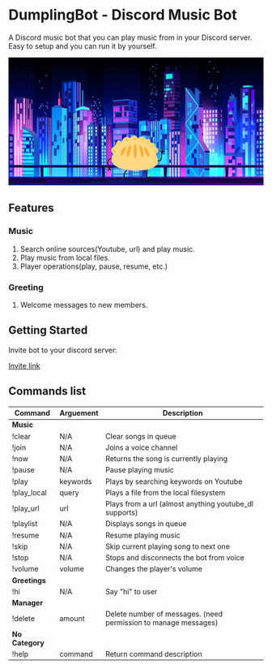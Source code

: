 # DumplingBot - Discord Music Bot 

A Discord music bot that you can play music from in your Discord server. Easy to setup and you can run it by yourself.

<p align="center">
    <img alt="bot-logo" src="img/logo-background.png">
</p>

## Features

### Music

1. Search online sources(Youtube, url) and play music.
2. Play music from local files.
3. Player operations(play, pause, resume, etc.)

### Greeting
1. Welcome messages to new members. 

## Getting Started
Invite bot to your discord server:

[Invite link](https://discord.com/api/oauth2/authorize?client_id=971060174511042560&permissions=8&scope=bot)

## Commands list

|Command|Arguement|Description|
|-------|---------|-----------|
|**Music**|
|!clear|N/A|Clear songs in queue|
|!join|N/A|Joins a voice channel|
|!now|N/A|Returns the song is currently playing|
|!pause|N/A|Pause playing music|
|!play |keywords|Plays by searching keywords on Youtube|
|!play_local|query|Plays a file from the local filesystem|
|!play_url |url|Plays from a url (almost anything youtube_dl supports)|
|!playlist|N/A|Displays songs in queue|
|!resume|N/A|Resume playing music|
|!skip|N/A|Skip current playing song to next one|
|!stop|N/A|Stops and disconnects the bot from voice|
|!volume |volume|Changes the player's volume|
|**Greetings**|
|!hi|N/A|Say "hi" to user|
|**Manager**|
|!delete|amount|Delete number of messages. (need permission to manage messages)|
|**No Category**|
|!help |command|Return command description|

